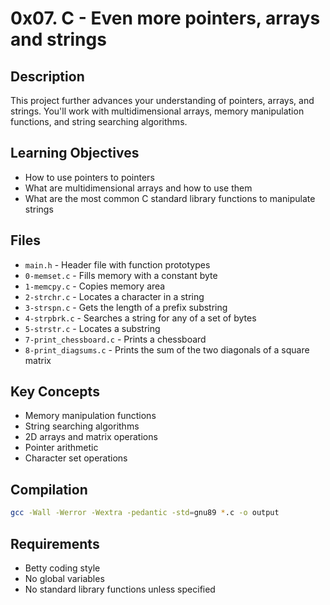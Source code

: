 # 0x07. C - Even more pointers, arrays and strings

## Description
This project further advances your understanding of pointers, arrays, and strings. You'll work with multidimensional arrays, memory manipulation functions, and string searching algorithms.

## Learning Objectives
- How to use pointers to pointers
- What are multidimensional arrays and how to use them
- What are the most common C standard library functions to manipulate strings

## Files
- `main.h` - Header file with function prototypes
- `0-memset.c` - Fills memory with a constant byte
- `1-memcpy.c` - Copies memory area
- `2-strchr.c` - Locates a character in a string
- `3-strspn.c` - Gets the length of a prefix substring
- `4-strpbrk.c` - Searches a string for any of a set of bytes
- `5-strstr.c` - Locates a substring
- `7-print_chessboard.c` - Prints a chessboard
- `8-print_diagsums.c` - Prints the sum of the two diagonals of a square matrix

## Key Concepts
- Memory manipulation functions
- String searching algorithms
- 2D arrays and matrix operations
- Pointer arithmetic
- Character set operations

## Compilation
```bash
gcc -Wall -Werror -Wextra -pedantic -std=gnu89 *.c -o output
```

## Requirements
- Betty coding style
- No global variables
- No standard library functions unless specified
